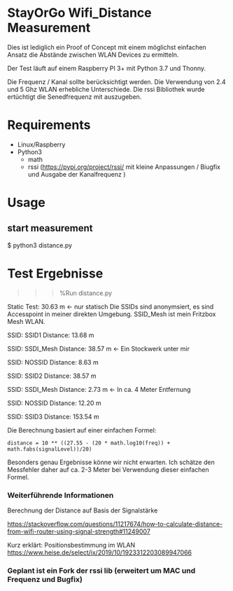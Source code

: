 # StayOrGo Wifi_Distance Measurement


Dies ist lediglich ein Proof of Concept mit einem möglichst einfachen Ansatz die Abstände zwischen 
WLAN Devices zu ermitteln. 

Der Test läuft auf einem Raspberry PI 3+ mit Python 3.7 und Thonny. 

Die Frequenz / Kanal sollte berücksichtigt werden. Die Verwendung von 2.4 und 5 Ghz WLAN erhebliche Unterschiede. 
Die rssi Bibliothek wurde ertüchtigt die Senedfrequenz mit auszugeben. 
 
# Requirements
* Linux/Raspberry 
* Python3
  * math
  * rssi (https://pypi.org/project/rssi/ mit kleine Anpassungen / Biugfix und Ausgabe der Kanalfrequenz )

# Usage
## start measurement
$ python3 distance.py


# Test Ergebnisse  
>>> %Run distance.py

Static Test: 30.63 m <- nur statisch 
Die SSIDs sind anonymsiert, es sind Accesspoint in meiner direkten Umgebung. 
SSID_Mesh ist mein Fritzbox Mesh WLAN. 

SSID:  SSID1  Distance: 13.68 m

SSID:  SSDI_Mesh  Distance: 38.57 m <- Ein Stockwerk unter mir 

SSID:  NOSSID   Distance: 8.63 m

SSID:  SSID2  Distance: 38.57 m

SSID:  SSDI_Mesh  Distance: 2.73 m <- In ca. 4 Meter Entfernung 

SSID:  NOSSID  Distance: 12.20 m 

SSID:  SSID3  Distance: 153.54 m


Die Berechnung basiert auf einer einfachen Formel: 

`distance = 10 ** ((27.55 - (20 * math.log10(freq)) + math.fabs(signalLevel))/20)`

Besonders genau Ergebnisse könne wir nicht erwarten. 
Ich schätze den Messfehler daher auf ca. 2-3 Meter bei Verwendung dieser einfachen Formel. 

### Weiterführende Informationen 
 
Berechnung der Distance auf Basis der Signalstärke

https://stackoverflow.com/questions/11217674/how-to-calculate-distance-from-wifi-router-using-signal-strength#11249007

Kurz erklärt: Positionsbestimmung im WLAN
https://www.heise.de/select/ix/2019/10/1923312203089947066

### Geplant ist ein Fork der rssi lib (erweitert um MAC und Frequenz und Bugfix)




